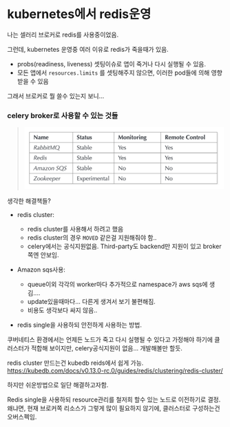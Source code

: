 # kubernetes에서 redis운영



나는 셀러리 브로커로 redis를 사용중이었음.



그런데, kubernetes 운영중 여러 이유로 redis가 죽을때가 있음.

* probs(readiness, liveness) 셋팅이슈로 앱이 죽거나 다시 실행될 수 있음.
* 모든 앱에서 `resources.limits` 를 셋팅해주지 않으면, 이러한 pod들에 의해 영향 받을 수 있음



그래서 브로커로 뭘 쓸수 있는지 보니...

### celery broker로 사용할 수 있는 것들

> ![](img/celery-broker.png)



생각한 해결책들?

* redis cluster:	

  * redis cluster를 사용해서 하려고 했음
  * redis cluster의 경우 `MOVED` 같은걸 지원해줘야 함..
  * celery에서는 공식지원없음. Third-party도 backend만 지원이 있고 broker쪽엔 안보임.
* Amazon sqs사용:

  * queue이외 각각의 worker마다 추가적으로 namespace가 aws sqs에 생김....
  * update있을때마다... 다른게 생겨서 보기 불편해짐.
  * 비용도 생각보다 싸지 않음.. 
* redis single을 사용하되 안전하게 사용하는 방법.



쿠버네티스 환경에서는 언제든 노드가 죽고 다시 실행될 수 있다고 가정해야 하기에 클러스터가 적합해 보이지만, celery공식지원이 없음... 개발해볼만 할듯.

redis cluster 만드는건 kubedb reids에서 쉽게 가능. https://kubedb.com/docs/v0.13.0-rc.0/guides/redis/clustering/redis-cluster/



하지만 쉬운방법으로 일단 해결하고자함.

Redis single을 사용하되 resource관리를 철저희 할수 있는 노드로 이전하기로 결정. 왜냐면, 현재 브로커쪽 리소스가 그렇게 많이 필요하지 않기에, 클러스터로 구성하는건 오버스펙임.



